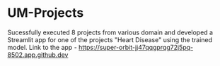 # UM-Projects

Sucessfully executed 8 projects from various domain and developed a Streamlit app for one of the
projects "Heart Disease" using the trained model. Link to the app - https://super-orbit-jj47qqgprqg72j5pq-8502.app.github.dev

